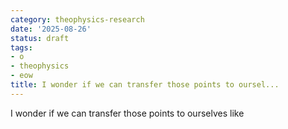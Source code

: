 ```yaml
---
category: theophysics-research
date: '2025-08-26'
status: draft
tags:
- o
- theophysics
- eow
title: I wonder if we can transfer those points to oursel...
---
```

   
I wonder if we can transfer those points to ourselves like